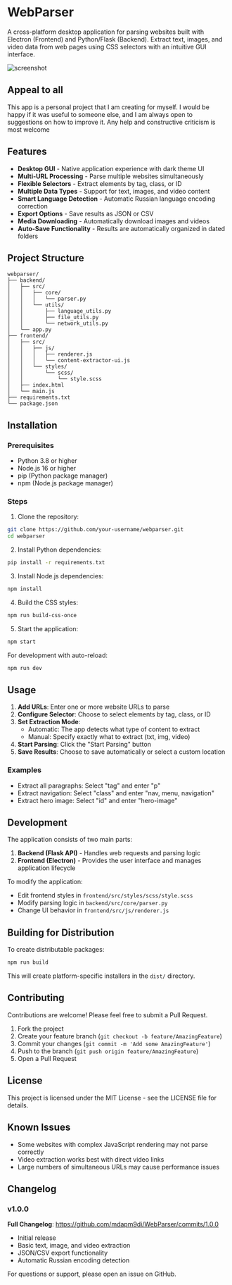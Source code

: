 # WebParser
A cross-platform desktop application for parsing websites built with Electron (Frontend) and Python/Flask (Backend). Extract text, images, and video data from web pages using CSS selectors with an intuitive GUI interface.

![screenshot](https://github.com/mdapm9di/WebParser/blob/main/preview.jpg)

## Appeal to all
This app is a personal project that I am creating for myself. I would be happy if it was useful to someone else, and I am always open to suggestions on how to improve it. Any help and constructive criticism is most welcome

## Features
- **Desktop GUI** - Native application experience with dark theme UI
- **Multi-URL Processing** - Parse multiple websites simultaneously
- **Flexible Selectors** - Extract elements by tag, class, or ID
- **Multiple Data Types** - Support for text, images, and video content
- **Smart Language Detection** - Automatic Russian language encoding correction
- **Export Options** - Save results as JSON or CSV
- **Media Downloading** - Automatically download images and videos
- **Auto-Save Functionality** - Results are automatically organized in dated folders

## Project Structure
```
webparser/
├── backend/            
│   ├── src/
│   │   ├── core/
│   │   │   └── parser.py         
│   │   └── utils/
│   │       ├── language_utils.py  
│   │       ├── file_utils.py      
│   │       └── network_utils.py   
│   └── app.py           
├── frontend/             
│   ├── src/
│   │   ├── js/
│   │   │   ├── renderer.js      
│   │   │   └── content-extractor-ui.js 
│   │   └── styles/
│   │       └── scss/
│   │           └── style.scss   
│   ├── index.html       
│   └── main.js            
├── requirements.txt   
└── package.json         
```

## Installation
### Prerequisites
- Python 3.8 or higher
- Node.js 16 or higher
- pip (Python package manager)
- npm (Node.js package manager)

### Steps
1. Clone the repository:
```bash
git clone https://github.com/your-username/webparser.git
cd webparser
```
2. Install Python dependencies:
```bash
pip install -r requirements.txt
```
3. Install Node.js dependencies:
```bash
npm install
```
4. Build the CSS styles:
```bash
npm run build-css-once
```
5. Start the application:
```bash
npm start
```
For development with auto-reload:
```bash
npm run dev
```

## Usage
1. **Add URLs**: Enter one or more website URLs to parse
2. **Configure Selector**: Choose to select elements by tag, class, or ID
3. **Set Extraction Mode**:
   - Automatic: The app detects what type of content to extract
   - Manual: Specify exactly what to extract (txt, img, video)
4. **Start Parsing**: Click the "Start Parsing" button
5. **Save Results**: Choose to save automatically or select a custom location

### Examples
- Extract all paragraphs: Select "tag" and enter "p"
- Extract navigation: Select "class" and enter "nav, menu, navigation"
- Extract hero image: Select "id" and enter "hero-image"

## Development
The application consists of two main parts:
1. **Backend (Flask API)** - Handles web requests and parsing logic
2. **Frontend (Electron)** - Provides the user interface and manages application lifecycle

To modify the application:
- Edit frontend styles in `frontend/src/styles/scss/style.scss`
- Modify parsing logic in `backend/src/core/parser.py`
- Change UI behavior in `frontend/src/js/renderer.js`

## Building for Distribution
To create distributable packages:
```bash
npm run build
```
This will create platform-specific installers in the `dist/` directory.

## Contributing
Contributions are welcome! Please feel free to submit a Pull Request.
1. Fork the project
2. Create your feature branch (`git checkout -b feature/AmazingFeature`)
3. Commit your changes (`git commit -m 'Add some AmazingFeature'`)
4. Push to the branch (`git push origin feature/AmazingFeature`)
5. Open a Pull Request

## License
This project is licensed under the MIT License - see the LICENSE file for details.

## Known Issues
- Some websites with complex JavaScript rendering may not parse correctly
- Video extraction works best with direct video links
- Large numbers of simultaneous URLs may cause performance issues

## Changelog
### v1.0.0
**Full Changelog**: https://github.com/mdapm9di/WebParser/commits/1.0.0
- Initial release
- Basic text, image, and video extraction
- JSON/CSV export functionality
- Automatic Russian encoding detection

For questions or support, please open an issue on GitHub.
